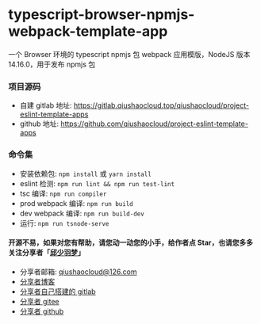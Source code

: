 # typescript-browser-npmjs-webpack-template-app
一个 Browser 环境的 typescript npmjs 包 webpack 应用模版，NodeJS 版本 14.16.0，用于发布 npmjs 包


### 项目源码
* 自建 gitlab 地址: https://gitlab.qiushaocloud.top/qiushaocloud/project-eslint-template-apps
* github 地址: https://github.com/qiushaocloud/project-eslint-template-apps


### 命令集
* 安装依赖包: `npm install` 或 `yarn install`
* eslint 检测: `npm run lint && npm run test-lint`
* tsc 编译: `npm run compiler`
* prod webpack 编译: `npm run build`
* dev webpack 编译: `npm run build-dev`
* 运行: `npm run tsnode-serve`



#### 开源不易，如果对您有帮助，请您动一动您的小手，给作者点 Star，也请您多多关注分享者「[邱少羽梦](https://www.qiushaocloud.top)」
* 分享者邮箱: [qiushaocloud@126.com](mailto:qiushaocloud@126.com)
* [分享者博客](https://www.qiushaocloud.top)
* [分享者自己搭建的 gitlab](https://gitlab.qiushaocloud.top/qiushaocloud) 
* [分享者 gitee](https://gitee.com/qiushaocloud/dashboard/projects) 
* [分享者 github](https://github.com/qiushaocloud?tab=repositories) 
